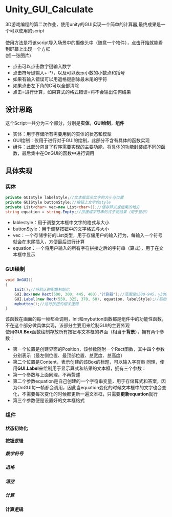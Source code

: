 # Unity_GUI_Calculate
3D游戏编程的第二次作业，使用unity的GUI实现一个简单的计算器,最终成果是一个可以使用的script<br><br>
使用方法是将该script导入场景中的摄像头中（随意一个物件），点击开始就能看到屏幕上出现一个方框<br>
(插一张图片)<br>
* 点击可以点击数字键输入数字
* 点击符号键输入+-*/，以及可以表示小数的小数点和括号
* 如果有输入错误可以用退格键删除最末尾的字符
* 如果点击左下角的C可以全部清除
* 点击=进行计算，如果算式的格式错误=将不会输出任何结果
## 设计思路
这个Script一共分为三个部分，分别是**实体**，**GUI绘制**，**组件**<br>
* 实体：用于存储所有需要用到的实体的状态和模型
* GUI绘制：仅用于进行对于GUI的绘制，此部分不含有具体的函数实现
* 组件：此部分包含了程序需要实现的主要功能，将具体的功能封装成不同的函数，最后集中在OnGUI的函数中进行调用
## 具体实现
### 实体
```csharp
private GUIStyle labelStyle;//文本框显示文字的大小与位置
private GUIStyle buttonStyle;//按钮上文字的style
private List<char> vec=new List<char>();//储存算式或结果的地方
string equation = string.Empty;//拼接成字符串的式子或结果（用于显示）
```
* lablestyle：用于调整文本框中文字的格式与大小
* buttonStyle：用于调整按钮中的文字格式与大小
* vec：一个存储字符的List类型，用于存储用户的输入行为，每输入一个符号就会在末尾插入，方便最后进行计算
* equation：一个将用户输入的所有字符拼接之后的字符串（算式），用于在文本框中显示
### GUI绘制
```csharp
void OnGUI()
{
    Init();//将默认的配置初始化
    GUI.Box(new Rect(500, 300, 445, 400),"计算器");//范围是x500-945，y300-700
    GUI.Label(new Rect(550, 325, 370, 60), equation, labelStyle);//初始化用于显示计算的文本框，之后更改equation中的内容，就可以更改显示的文本
    mybutton();//进行按钮的相关逻辑
}
```
该函数在画面的每一帧都会调用，Init和mybutton函数都是组件中的功能性函数，不在这个部分做具体实现，该部分主要用来绘制GUI的主要外观<br>
使用**GUI.Box**函数绘制存放所有按钮与文本框的界面（相当于**背景**），拥有两个参数：
* 第一个位置是创建界面的Position，该参数随附一个Rect函数，其中四个参数分别表示（最左侧位置、最顶部位置、总宽度、总高度）
* 第二个位置是Content，表示创建的该Box的标题，可以输入字符串
同理，使用**GUI.Label**来绘制用于显示算式和结果的文本框，拥有三个参数：
* 第一个参数与上面同理，不再赘述
* 第二个参数equation是自己创建的一个字符串变量，用于存储算式和答案，因为OnGUI每一帧都会调用，因此当equation变化的时候文本框中的文字也会变化，不需要每次变化的时候都更新一遍文本框，只需要**更新equation**就行
* 第三个参数便是设置好的文本框格式
### 组件
#### 状态初始化
#### 按钮逻辑
##### 数字符号
##### 退格
##### 清空
##### 计算
#### 计算逻辑
